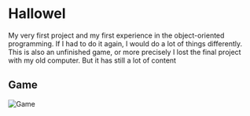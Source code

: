 # Hallowel

My very first project and my first experience in the object-oriented programming. If I had to do it again, I would do a lot of things differently.
This is also an unfinished game, or more precisely I lost the final project with my old computer. But it has still a lot of content

## Game

![Game](./Gifs/Game.gif)
